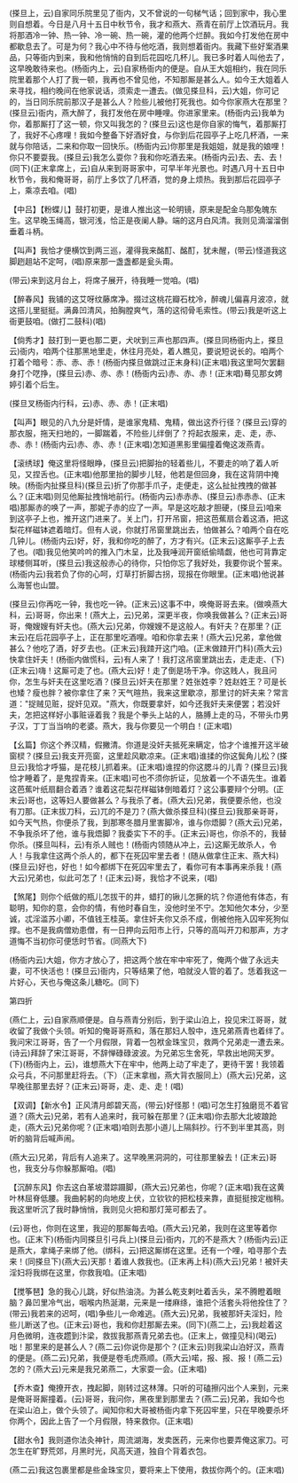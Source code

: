 <!-- { "loadSidebar": true } -->
(搽旦上，云)自家同乐院里见了衙内，又不曾说的一句梯气话；回到家中，我心里则自想着。今日是八月十五日中秋节令，我才和燕大、燕青在前厅上饮酒玩月。我将那酒冷一钟、热一钟、冷一碗、热一碗，灌的他两个烂醉。我如今打发他在房中都歇息去了。可是为何？我心中不待与他吃酒，我则想着衙内。我藏下些好案酒果品，只等衙内到来，我和他悄悄的自到后花园吃几杯儿。我已多时着人叫他去了，这早晚敢待来也。(杨衙内上，云)自家杨衙内的便是。自从王大姐相约，我在同乐院里着那个人打了我一顿，我再也不曾见他，不知那厮是甚么人。如今王大姐着人来寻找，相约晚间在他家说话，须索走一遭去。(做见搽旦科，云)大姐，你可记的，当日同乐院前那汉子是甚么人？险些儿被他打死我也。如今你家燕大在那里？(搽旦云)衙内，燕大醉了，我打发他在房中睡哩。你进家里来。(杨衙内云)我单为你，着那厮打了这一顿，你又叫我怎的？(搽旦云)这也是你自家的悔气，着那厮打了，我好不心疼哩！我如今整备下好酒好食，与你到后花园亭子上吃几杯酒，一来就与你陪话，二来和你取一回快乐。(杨衙内云)你那里是我姐姐，就是我的娘哩！你只不要耍我。(搽旦云)我怎么耍你？我和你吃酒去来。(杨衙内云)去、去、去！(同下)(正末拿席上，云)自从来到哥哥家中，可早半年光景也。时遇八月十五日中秋节令，我和俺哥哥，前厅上多饮了几杯酒，觉的身上烦热。我到那后花园亭子上，乘凉去咱。(唱)

【中吕】【粉蝶儿】鼓打初更，是谁人推出这一轮明镜，原来是配金乌那兔魄东生。这早晚玉绳高，银河浅，恰正是夜阑人静。端的这月白风清。我则见滴溜溜倒垂着斗柄。

【叫声】我恰才便横饮到两三巡，灌得我来酩酊、酩酊，犹未醒，(带云)怪道我这脚趔趄站不定呵，(唱)原来那一盏盏都是瓮头甭。

(带云)来到这月台上，将席子展开，待我睡一觉咱。(唱)

【醉春风】我铺的这艾呀纹藤席净。掇过这桃花瓣石枕冷，醉魂儿偏喜月波凉，就这搭儿里挺挺。满鼻凹清风，拍胸膛爽气，落的这彻骨毛索性。(带云)我是听这上衙更鼓咱。(做打二鼓科)(唱)

【倘秀才】鼓打到一更也那二更，犬吠到三声也那四声。(搽旦同杨衙内上，搽旦云)衙内，咱两个往那黑地里走，休往月亮处，着人瞧见，要说短说长的。咱两个打着个暗号：赤、赤、赤！(杨衙内搽旦做跳过正末身科)(正末唱)我这里呵欠罢翻身打个呓挣，(搽旦云)赤、赤、赤！(杨衙内云)赤、赤、赤！(正末唱)蓦见那女娉婷引着个后生。

(搽旦叉杨衙内行科，云)赤、赤、赤！(正末唱)

【叫声】眼见的八九分是奸情，是谁家鬼精、鬼精，做出这乔行径？(搽旦云)穿的那衣服，拖天扫地的，一脚踹着，不险些儿绊倒了？捋起衣服来，走、走，赤、赤、赤！(杨衙内云)赤、赤、赤！(正末唱)怎知道黑影里偏撞着俺这泼燕青。

【滚绣球】俺这里将怪眼睁，(搽旦云)把脚抬的轻着些儿，不要走的响了着人听见，又捏舌也。(正末唱)他那里抬的脚步儿轻，他若是但回身，我在这背阴中掩映。(杨衙内扯搽旦科)(搽旦云)折了你那手爪子，走便走，这么扯扯拽拽的做甚么？(正末唱)则见他厮扯拽悄地前行。(杨衙内云)赤赤赤、(搽旦云)赤赤赤、(正末唱)那厮赤的唤了一声，那妮子赤的应了一声。早是这吃敲才胆硬，(搽旦云)咱来到这亭子上也，推开这门进来了。关上门，打开吊窗，把这芭蕉扇合着这酒，把这梨花样磁钵遮着暗灯。但有人说，你就打吊窗里跳出去，怕做甚么？咱两个自在吃几钟儿。(杨衙内云)好，好，我和你吃的醉了，方才有兴。(正末云)这厮亭子上去了也。(唱)我见他笑吟吟的推入门木呈，比及我唾润开窗纸偷晴觑，他也可背靠定球楼侧耳听，(搽旦云)我这般赤心的待你，只怕你忘了我好处，我要你说个誓来。(杨衙内云)我若负了你的心呵，灯草打折脚古拐，现报在你眼里。(正末唱)他说甚么海誓也山盟。

(搽旦云)你再吃一钟，我也吃一钟。(正末云)这事不中，唤俺哥哥去来。(做唤燕大科，云)哥哥，你出来！(燕大上，云)兄弟，深更半夜，你唤我做甚么？(正末云)哥哥，俺嫂嫂有奸夫也。(燕大云)兄弟，你嫂嫂不是这般人。有奸夫？在那里？(正末云)在后花园亭子上，正在那里吃酒哩。咱和你拿去来！(燕大云)兄弟，拿他做甚么？他吃了酒，好歹去也。(正末云)我蹅开这门咱。(正末做蹅开门科)(燕大云)快拿住奸夫！(杨衙内做慌科，云)有人来了！我打这吊窗里跳出去，走走走、(下)(正末云)嗨！这厮可走了也。(燕大云)好！走了倒是场干净。你这贱人，我且问你，怎生与奸夫在这里吃酒？(搽旦云)奸夫在那里？姓张姓李？姓赵姓王？可是长也矮？瘦也胖？被你拿住了来？天气暄热，我来这里歇凉，那里讨的奸夫来？常言道："捉贼见赃，捉奸见双。"燕大，你既要拿奸，如今还我奸夫来便罢；若没奸夫，怎把这样好小事赃诬着我？我是个拳头上站的人，胳膊上走的马，不带头巾男子汉，丁丁当当响的老婆。燕大，我与你要见一个明白！(正末唱)

【幺篇】你这个养汉精，假撇清。你道是没奸夫抵死来瞒定，恰才个谁推开这半破窗棂？(搽旦云)我支开亮窗，这里趁风歇凉来。(正末唱)谁揉的你这鬓角儿松？(搽旦云)我恰才呼猫，是花枝儿抓着来。(正末唱)谁捏的你这腮斗的儿青？(搽旦云)我恰才睡着了，是鬼捏青来。(正末唱)可也不须你折证，见放着一个不语先生。谁着这芭蕉叶纸扇翻合着酒？谁着这花梨花样磁钵倒暗着灯？这公事要辩个分明。(正末云)哥也，这等妇人要做甚么？与我杀了者。(燕大云)兄弟，我便要杀他，也没有刀那。(正末拔刀科，云)兀的不是刀？(燕大做杀搽旦科)(搽旦云)我那亲哥哥，如今天气热，你便杀了我，到那寒冬腊月里害脚冷，谁与你焐脚？(燕大云)兄弟，不争我杀坏了他，谁与我焐脚？我委实下不的手。(正末云)哥也，你杀不的，我替你杀。(搽旦叫科，云)有杀人贼也！(杨衙内领随从冲上，云)这厮无故杀人，令人！与我拿住这两个杀人的，都下在死囚牢里去者！(随从做拿住正末、燕大科)(搽旦云)好也，好也！如今都绑下在死囚牢里去了，看你可有本事再来杀我！(燕大云)兄弟也，似此可怎了！(正末云)哥，我恰才不说来，(唱)

【煞尾】则你个纸做的瓶儿怎拔干的井，蜡打的锹儿怎撅的坑？你道他有体态，有聪明，知你的意，会你的情，有他时春自生，没他时坐不宁。怎知他欠本分，少至诚，忒淫滥苏小卿，不值钱王桂英。拿住奸夫你又杀不成，倒被他拖入囚牢死狗似撑。也不是我病僧劝患僧，有一日押向云阳市上行，只等的高叫开刀和那声，方才道悔不当初你可便恁时节省。(同燕大下)

(杨衙内云)大姐，你方才放心了，把这两个放在牢中牢死了，俺两个做了永远夫妻，可不快活也！(搽旦云)衙内，只等结果了他，咱就没人管的着了。恁着我这一片好心，天也与俺这条儿糖吃。(同下)


第四折

(燕仁上，云)自家燕顺便是。自与燕青分别后，到于梁山泊上，投见宋江哥哥，就收留了我做个头领。听知的俺哥哥燕和，落在那妇人彀中，连兄弟燕青也着绊了。我问宋江哥哥，告了一个月假限，背着一包袱金珠宝贝，救两个兄弟走一遭去来。(诗云)拜辞了宋江哥哥，不辞惮碌碌波波。为兄弟忘生舍死，早救出地网天罗。(下)(杨衙内上，云)，谁想燕大下在牢中，他两上动了牢走了，更待干罢！我领着众弓兵，不问那里赶将去。（下）（正末拿枷，燕大背衣服同上）(燕大云)兄弟，这早晚往那里去好？(正末云)哥哥，走、走、走！(唱)

【双调】【新水令】正风清月郎碧天高，(带云)好怪那！(唱)可怎生打独磨觅不着官道？(燕大云)兄弟，若有人追来时，我可躲在那里？(正末唱)你去那大北坡踉跄走，(燕大云)兄弟你呢？(正末唱)咱则去那小道儿上隔斜抄。行不到半里其高，则听的脑背后喊声闹。

(燕大云)兄弟，背后有人追来了。这早晚黑洞洞的，可往那里躲去！(正末云)哥也，我支分与你躲那厮咱。(唱)

【沉醉东风】你去这白革坡潜踪蹑脚，(燕大云)兄弟也，你呢？(正末唱)我在这黄叶林屈脊低腰。我曲躬躬的向地皮上伏，立钦钦的把松枝来靠，直挺挺按定枷稍。我这里听沉了我时静悄悄，我则见火把和那灯笼可都去了。

(云)哥也，你则在这里，我迎的那厮每去咱。(燕大云)兄弟，我则在这里等着你也。(正末下)(杨衙内同搽旦引弓兵上)(搽旦云)衙内，兀的不是燕大？(杨衙内云)正是燕大，拿绳子来绑了他。(绑科，云)把这厮绑在这里。还有一个哩，咱寻那个去来！(同搽旦下)(燕大云)天那！着谁人救我也。(正末再上科)(燕大云)兄弟！被奸夫淫妇将我绑在这里，你救我咱。(正末唱)

【搅筝琶】急的我心儿跳，好似热油浇。为甚么乾支剌吐着舌头，呆不腾瞪着眼脑？鼻凹里冷气出，咽喉内热涎潮，元来是一缕麻绦，谁把个活套头将他拴住了？(带云)我若来的迟呵，(唱)争些儿一命难逃。(燕大云)兄弟，我被那奸夫淫妇，险些儿断送了也。(正末云)哥也，我和你赶那厮去来。(同下)(燕二上，云)我趁着这月色微明，连夜趱到汴梁，救拔我那燕青兄弟去也。(正末上，做撞见科)(喝云)咄！那里来的是甚么人？(燕二云)你说你是那个？(正末云)则我梁山泊好汉，燕青的便是。(燕二云)兄弟，我便是卷毛虎燕顺。(燕大云)喏，报、报、报！(燕二云)怎的？(燕大云)元来是我兄弟燕二，大家耍一会。(正末唱)

【乔木查】俺撩开衣，拽起脚，刚转过这林薄。只听的可磕擦闪出个人来到，元来是俺哥哥厮撞着。(云)哥哥，我问你，黑夜里到那里去？(燕二云)兄弟，我如今也在梁山泊上，做个头领了。闻知你和大哥被杨衙内拿下死囚牢里，只在早晚要杀坏你两个，因此上告了一个月假限，特来救你。(正末唱)

【甜水令】我则道你法灸神针，周流湖海，发卖医药，元来你也要弄俺这家刀。可怎生在旷野荒郊，月黑时光，风高天道，独自个背着衣包。

(燕二云)我这包裹里都是些金珠宝贝，要将来上下使用，救拔你两个的。(正末唱)

